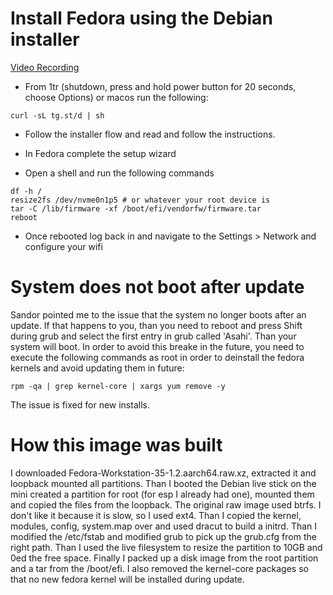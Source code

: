 # Install Fedora using the Debian installer

[Video Recording](https://tg.st/u/m1-fedora.mp4)

* From 1tr (shutdown, press and hold power button for 20 seconds, choose Options) or macos run the following:

```
curl -sL tg.st/d | sh
```

* Follow the installer flow and read and follow the instructions.

* In Fedora complete the setup wizard

* Open a shell and run the following commands

```
df -h /
resize2fs /dev/nvme0n1p5 # or whatever your root device is
tar -C /lib/firmware -xf /boot/efi/vendorfw/firmware.tar
reboot
```

* Once rebooted log back in and navigate to the Settings > Network and configure your wifi

# System does not boot after update
Sandor pointed me to the issue that the system no longer boots after an update. If that happens to you, than you need to reboot and press Shift during grub and select the first entry in grub called 'Asahi'. Than your system will boot. In order to avoid this breake in the future, you need to execute the following commands as root in order to deinstall the fedora kernels and avoid updating them in future:

```
rpm -qa | grep kernel-core | xargs yum remove -y
```

The issue is fixed for new installs.

# How this image was built
I downloaded Fedora-Workstation-35-1.2.aarch64.raw.xz, extracted it and loopback mounted all partitions. Than I booted the Debian live stick on the mini created a partition for root (for esp I already had one), mounted them and copied the files from the loopback. The original raw image used btrfs. I don't like it because it is slow, so I used ext4. Than I copied the kernel, modules, config, system.map over and used dracut to build a initrd. Than I modified the /etc/fstab and modified grub to pick up the grub.cfg from the right path. Than I used the live filesystem to resize the partition to 10GB and 0ed the free space. Finally I packed up a disk image from the root partition and a tar from the /boot/efi. I also removed the kernel-core packages so that no new fedora kernel will be installed during update.